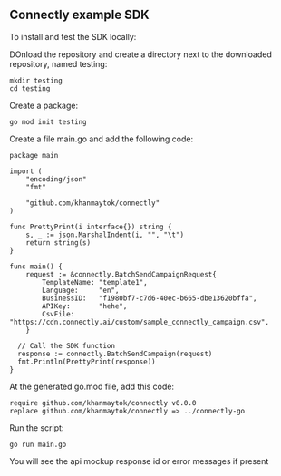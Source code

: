 ## Connectly example SDK

To install and test the SDK locally:

DOnload the repository and create a directory next to the downloaded repository, named testing:

    mkdir testing
    cd testing

Create a package:

    go mod init testing

Create a file main.go and add the following code:

```golang
package main

import (
	"encoding/json"
	"fmt"

	"github.com/khanmaytok/connectly"
)

func PrettyPrint(i interface{}) string {
	s, _ := json.MarshalIndent(i, "", "\t")
	return string(s)
}

func main() {
	request := &connectly.BatchSendCampaignRequest{
		TemplateName: "template1",
		Language:     "en",
		BusinessID:   "f1980bf7-c7d6-40ec-b665-dbe13620bffa",
		APIKey:       "hehe",
		CsvFile:      "https://cdn.connectly.ai/custom/sample_connectly_campaign.csv",
	}

  // Call the SDK function
  response := connectly.BatchSendCampaign(request)
  fmt.Println(PrettyPrint(response))
}
```

At the generated go.mod file, add this code:

    require github.com/khanmaytok/connectly v0.0.0
    replace github.com/khanmaytok/connectly => ../connectly-go

Run the script:

    go run main.go

You will see the api mockup response id or error messages if present

